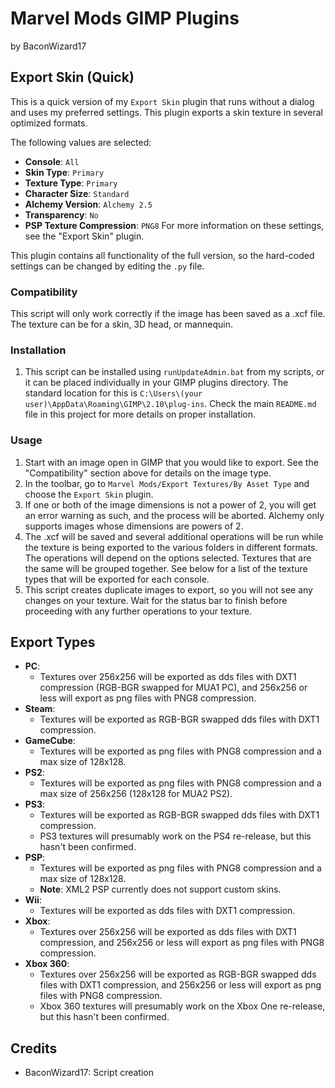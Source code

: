 # Marvel Mods GIMP Plugins
by BaconWizard17
## Export Skin (Quick)
This is a quick version of my `Export Skin` plugin that runs without a dialog and uses my preferred settings. This plugin exports a skin texture in several optimized formats. 

The following values are selected:
 - **Console**: `All`
 - **Skin Type**: `Primary`
 - **Texture Type**: `Primary`
 - **Character Size**: `Standard`
 - **Alchemy Version**: `Alchemy 2.5`
 - **Transparency**: `No`
 - **PSP Texture Compression**: `PNG8` 
For more information on these settings, see the "Export Skin" plugin. 

This plugin contains all functionality of the full version, so the hard-coded settings can be changed by editing the `.py` file.

### Compatibility
This script will only work correctly if the image has been saved as a .xcf file. The texture can be for a skin, 3D head, or mannequin.

### Installation
 1. This script can be installed using `runUpdateAdmin.bat` from my scripts, or it can be placed individually in your GIMP plugins directory. The standard location for this is `C:\Users\(your user)\AppData\Roaming\GIMP\2.10\plug-ins`. Check the main `README.md` file in this project for more details on proper installation.

### Usage
1. Start with an image open in GIMP that you would like to export. See the "Compatibility" section above for details on the image type.
2. In the toolbar, go to `Marvel Mods/Export Textures/By Asset Type` and choose the `Export Skin` plugin.
3. If one or both of the image dimensions is not a power of 2, you will get an error warning as such, and the process will be aborted. Alchemy only supports images whose dimensions are powers of 2.
4. The .xcf will be saved and several additional operations will be run while the texture is being exported to the various folders in different formats. The operations will depend on the options selected. Textures that are the same will be grouped together. See below for a list of the texture types that will be exported for each console. 
5. This script creates duplicate images to export, so you will not see any changes on your texture. Wait for the status bar to finish before proceeding with any further operations to your texture.

## Export Types
 - **PC**:
   - Textures over 256x256 will be exported as dds files with DXT1 compression (RGB-BGR swapped for MUA1 PC), and 256x256 or less will export as png files with PNG8 compression.
 - **Steam**:
   - Textures will be exported as RGB-BGR swapped dds files with DXT1 compression.
 - **GameCube**: 
   - Textures will be exported as png files with PNG8 compression and a max size of 128x128.
 - **PS2**: 
   - Textures will be exported as png files with PNG8 compression and a max size of 256x256 (128x128 for MUA2 PS2).
 - **PS3**:
   - Textures will be exported as RGB-BGR swapped dds files with DXT1 compression.
   - PS3 textures will presumably work on the PS4 re-release, but this hasn't been confirmed.
 - **PSP**: 
   - Textures will be exported as png files with PNG8 compression and a max size of 128x128.
   - **Note**: XML2 PSP currently does not support custom skins.
 - **Wii**:
   - Textures will be exported as dds files with DXT1 compression.
 - **Xbox**:
   - Textures over 256x256 will be exported as dds files with DXT1 compression, and 256x256 or less will export as png files with PNG8 compression.
 - **Xbox 360**:
   - Textures over 256x256 will be exported as RGB-BGR swapped dds files with DXT1 compression, and 256x256 or less will export as png files with PNG8 compression.
   - Xbox 360 textures will presumably work on the Xbox One re-release, but this hasn't been confirmed.

## Credits
- BaconWizard17: Script creation